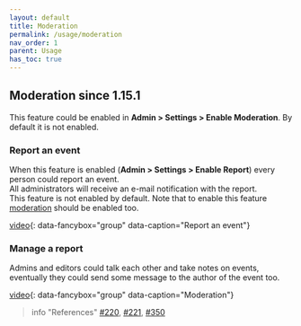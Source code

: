 ```yaml
---
layout: default
title: Moderation
permalink: /usage/moderation
nav_order: 1
parent: Usage
has_toc: true
---
```


## Moderation <span class='label label-yellow'>since 1.15.1</span>
This feature could be enabled in **Admin > Settings > Enable Moderation**.
By default it is not enabled.

<!-- ### Rationale -->
<!-- Content moderation is one of the big issues of the Internet. The big platforms still haven't quite figured out how to solve it mainly because it's an issue that's hard to solve technically as it's mainly a social issue. Big platforms have a huge disadvantage from this point of view because they are centralized, which means they have to deal with content from many different contexts about which they know very little, written in many different languages, with slang and idioms that are difficult to understand unless you are close to the communities that produce that content.  -->


### Report an event         
When this feature is enabled (**Admin > Settings > Enable Report**) every person could report an event.  
All administrators will receive an e-mail notification with the report.  
This feature is not enabled by default. Note that to enable this feature [moderation](#moderation) should be enabled too.

[video](report.webm){: data-fancybox="group" data-caption="Report an event"}

### Manage a report
Admins and editors could talk each other and take notes on events, eventually they could send some message to the author of the event too.

[video](moderation.webm){: data-fancybox="group" data-caption="Moderation"}


> info "References"
> [#220](https://framagit.org/les/gancio/-/issues/220), [#221](https://framagit.org/les/gancio/-/issues/221), [#350](https://framagit.org/les/gancio/-/issues/350)
